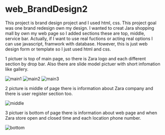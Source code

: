 # web_BrandDesign2

This project is brand design project and I used html, css. This project goal was one brand redesign own my design. I wanted to creat Jara shopping mall by own my web page so I added sections these are top, middle, service bar. Actually, if I want to use real fuctions or acting real options I can use javascript, framwork with database. However, this is just web design form or template so I just used html and css.

1 pictuer is top of main page, so there is Zara logo and each different section by drop bar. Also there are slide model pictuer with short infomation like gallery.

![main1](https://user-images.githubusercontent.com/117292231/199582395-05d0bb6a-3685-4ccc-bc56-8785e8eee025.png)
![main2](https://user-images.githubusercontent.com/117292231/199582413-df991750-1a8c-45b6-9c03-dc18d4822fbc.png)
![main3](https://user-images.githubusercontent.com/117292231/199582425-e661f487-70d5-48aa-8a88-3d21dc6cf16f.png)

2 picture is middle of page there is information about Zara company and there is user register section too.

![middle](https://user-images.githubusercontent.com/117292231/199584017-6216880b-074d-4225-a399-73027fd514d2.png)

3 pictuer is bottom of page there is information about web page and when Zara store open and closed time and each location phone number.

![bottom](https://user-images.githubusercontent.com/117292231/199584516-0aa387e9-8a4b-44fc-8447-e910418a5e23.png)
